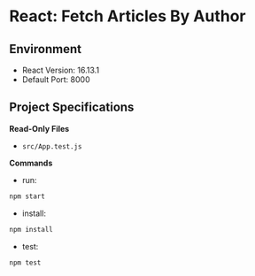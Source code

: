 # React: Fetch Articles By Author



## Environment 

- React Version: 16.13.1
- Default Port: 8000

## Project Specifications 

**Read-Only Files**
- `src/App.test.js`

**Commands**
- run: 
```bash
npm start
```
- install: 
```bash
npm install
```
- test: 
```bash
npm test
```
